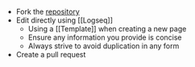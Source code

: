 - Fork the [repository](https://github.com/clojupedia/clojupedia.org)
- Edit directly using [[Logseq]]
	- Using a  [[Template]] when creating a new page
	- Ensure any information you provide is concise
	- Always strive to avoid duplication in any form
- Create a pull request